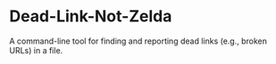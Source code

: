 # Dead-Link-Not-Zelda
A command-line tool for finding and reporting dead links (e.g., broken URLs) in a file. 

